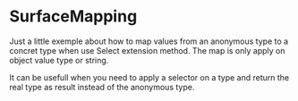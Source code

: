 # SurfaceMapping

Just a little exemple about how to map values from an anonymous type to a concret type when use Select extension method.
The map is only apply on object value type or string.

It can be usefull when you need to apply a selector on a type and return the real type as result instead of the anonymous type.
